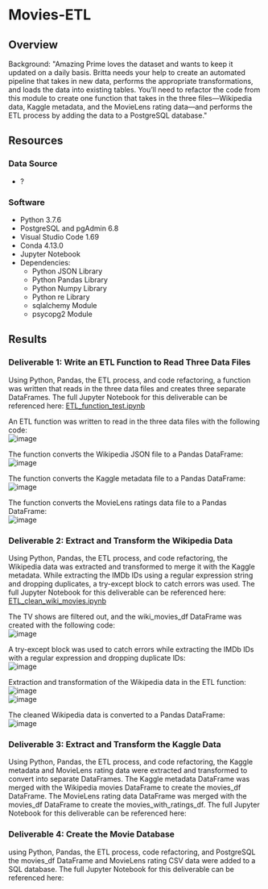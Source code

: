 # Movies-ETL

## Overview

Background:
"Amazing Prime loves the dataset and wants to keep it updated on a daily basis. Britta needs your help to create an automated pipeline that takes in new data, performs the appropriate transformations, and loads the data into existing tables. You’ll need to refactor the code from this module to create one function that takes in the three files—Wikipedia data, Kaggle metadata, and the MovieLens rating data—and performs the ETL process by adding the data to a PostgreSQL database."

## Resources
### Data Source 
- ?

### Software
- Python 3.7.6
- PostgreSQL and pgAdmin 6.8
- Visual Studio Code 1.69
- Conda 4.13.0
- Jupyter Notebook 
- Dependencies:
  - Python JSON Library
  - Python Pandas Library
  - Python Numpy Library
  - Python re Library
  - sqlalchemy Module 
  - psycopg2 Module

## Results

### Deliverable 1: Write an ETL Function to Read Three Data Files
Using Python, Pandas, the ETL process, and code refactoring, a function was written that reads in the three data files and creates three separate DataFrames.
The full Jupyter Notebook for this deliverable can be referenced here: [ETL_function_test.ipynb](https://github.com/lkachury/Movies-ETL/blob/main/ETL_function_test.ipynb)

An ETL function was written to read in the three data files with the following code:
<br /> ![image](https://user-images.githubusercontent.com/108038989/186045392-8326d522-01ff-4845-98fa-23d1e78ea69a.png)

The function converts the Wikipedia JSON file to a Pandas DataFrame:
<br /> ![image](https://user-images.githubusercontent.com/108038989/186045508-bd46e001-665d-462d-a4bd-46b59f8e3bc0.png)

The function converts the Kaggle metadata file to a Pandas DataFrame:
<br /> ![image](https://user-images.githubusercontent.com/108038989/186045547-05d05aa5-9e23-4642-b1a2-91083b5dcc55.png)

The function converts the MovieLens ratings data file to a Pandas DataFrame:
<br /> ![image](https://user-images.githubusercontent.com/108038989/186045585-3d0378d5-d651-4c4d-84c0-12876ed4ca54.png)

### Deliverable 2: Extract and Transform the Wikipedia Data
Using Python, Pandas, the ETL process, and code refactoring, the Wikipedia data was extracted and transformed to merge it with the Kaggle metadata. While extracting the IMDb IDs using a regular expression string and dropping duplicates, a try-except block to catch errors was used.
The full Jupyter Notebook for this deliverable can be referenced here: [ETL_clean_wiki_movies.ipynb](https://github.com/lkachury/Movies-ETL/blob/main/ETL_clean_wiki_movies.ipynb)

The TV shows are filtered out, and the wiki_movies_df DataFrame was created with the following code:
<br /> ![image](https://user-images.githubusercontent.com/108038989/186067812-e2533e0c-019f-4f52-86fa-691a4432859f.png)

A try-except block was used to catch errors while extracting the IMDb IDs with a regular expression and dropping duplicate IDs:
<br /> ![image](https://user-images.githubusercontent.com/108038989/186067986-d23b3b95-9cd7-43d0-9c34-d0e161e80bde.png)

Extraction and transformation of the Wikipedia data in the ETL function:
<br /> ![image](https://user-images.githubusercontent.com/108038989/186068153-e896e817-431c-45a0-b7ec-363f64e5f579.png)
<br /> ![image](https://user-images.githubusercontent.com/108038989/186068271-1fb18829-e738-407f-9753-3496e6e9a2ba.png)

The cleaned Wikipedia data is converted to a Pandas DataFrame:
<br /> ![image](https://user-images.githubusercontent.com/108038989/186068400-0f3a20b2-86cb-49d8-abf5-18bdc2ad0f73.png)

### Deliverable 3: Extract and Transform the Kaggle Data
Using Python, Pandas, the ETL process, and code refactoring, the Kaggle metadata and MovieLens rating data were extracted and transformed to convert into separate DataFrames. The Kaggle metadata DataFrame was merged with the Wikipedia movies DataFrame to create the movies_df DataFrame. The MovieLens rating data DataFrame was merged with the movies_df DataFrame to create the movies_with_ratings_df.
The full Jupyter Notebook for this deliverable can be referenced here: []()



### Deliverable 4: Create the Movie Database
using Python, Pandas, the ETL process, code refactoring, and PostgreSQL the movies_df DataFrame and MovieLens rating CSV data were added to a SQL database.
The full Jupyter Notebook for this deliverable can be referenced here: []()



